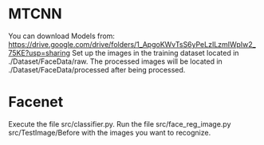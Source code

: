 # MTCNN
You can download Models from: https://drive.google.com/drive/folders/1_ApgoKWvTsS6yPeLzILzmIWpIw2_75KE?usp=sharing
Set up the images in the training dataset located in ./Dataset/FaceData/raw.
The processed images will be located in ./Dataset/FaceData/processed after being processed.
# Facenet
Execute the file src/classifier.py.
Run the file src/face_reg_image.py src/TestImage/Before with the images you want to recognize.

